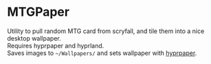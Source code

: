 # MTGPaper

Utility to pull random MTG card from scryfall, and tile them into a nice desktop wallpaper.  
Requires hyprpaper and hyprland.  
Saves images to `~/Wallpapers/` and sets wallpaper with [hyprpaper](https://github.com/hyprwm/hyprpaper).
